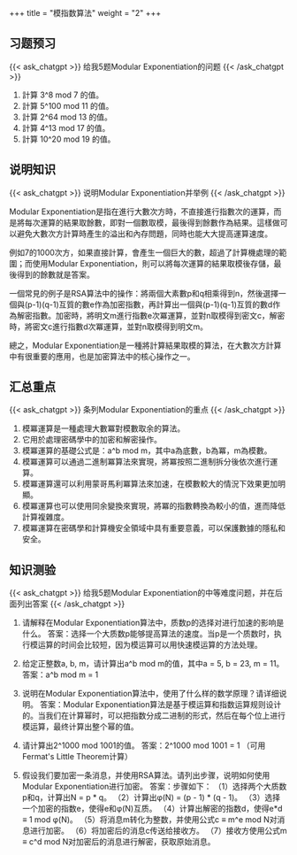 +++
title = "模指数算法"
weight = "2"
+++
## 习题预习
{{< ask_chatgpt >}}
给我5题Modular Exponentiation的问题
{{< /ask_chatgpt >}}



1. 計算 3^8 mod 7 的值。
2. 計算 5^100 mod 11 的值。
3. 計算 2^64 mod 13 的值。
4. 計算 4^13 mod 17 的值。
5. 計算 10^20 mod 19 的值。   

## 说明知识
{{< ask_chatgpt >}}
说明Modular Exponentiation并举例
{{< /ask_chatgpt >}}



Modular Exponentiation是指在進行大數次方時，不直接進行指數次的運算，而是將每次運算的結果取餘數，即對一個數取模，最後得到餘數作為結果。這樣做可以避免大數次方計算時產生的溢出和內存問題，同時也能大大提高運算速度。

例如7的1000次方，如果直接計算，會產生一個巨大的數，超過了計算機處理的範圍；而使用Modular Exponentiation，則可以將每次運算的結果取模後存儲，最後得到的餘數就是答案。

一個常見的例子是RSA算法中的操作：將兩個大素數p和q相乘得到n，然後選擇一個與(p-1)(q-1)互質的數e作為加密指數，再計算出一個與(p-1)(q-1)互質的數d作為解密指數。加密時，將明文m進行指數e次冪運算，並對n取模得到密文c，解密時，將密文c進行指數d次冪運算，並對n取模得到明文m。

總之，Modular Exponentiation是一種將計算結果取模的算法，在大數次方計算中有很重要的應用，也是加密算法中的核心操作之一。   

## 汇总重点
{{< ask_chatgpt >}}
条列Modular Exponentiation的重点
{{< /ask_chatgpt >}}



1. 模冪運算是一種處理大數冪對模數取余的算法。
2. 它用於處理密碼學中的加密和解密操作。
3. 模冪運算的基礎公式是：a^b mod m，其中a為底數，b為冪，m為模數。
4. 模冪運算可以通過二進制冪算法來實現，將冪按照二進制拆分後依次進行運算。
5. 模冪運算還可以利用蒙哥馬利冪算法來加速，在模數較大的情況下效果更加明顯。
6. 模冪運算也可以使用同余變換來實現，將冪的指數轉換為較小的值，進而降低計算複雜度。
7. 模冪運算在密碼學和計算機安全領域中具有重要意義，可以保護數據的隱私和安全。   

## 知识测验
{{< ask_chatgpt >}}
给我5题Modular Exponentiation的中等难度问题，并在后面列出答案
{{< /ask_chatgpt >}}



1. 请解释在Modular Exponentiation算法中，质数p的选择对进行加速的影响是什么。
答案：选择一个大质数p能够提高算法的速度。当p是一个质数时，执行模运算的时间会比较短，因为模运算可以用快速模运算的方法处理。

2. 给定正整数a, b, m，请计算出a^b mod m的值，其中a = 5, b = 23, m = 11。
答案：a^b mod m = 1

3. 说明在Modular Exponentiation算法中，使用了什么样的数学原理？请详细说明。
答案：Modular Exponentiation算法是基于模运算和指数运算规则设计的。当我们在计算幂时，可以把指数分成二进制的形式，然后在每个位上进行模运算，最终计算出整个幂的值。

4. 请计算出2^1000 mod 1001的值。
答案：2^1000 mod 1001 = 1 （可用Fermat's Little Theorem计算）

5. 假设我们要加密一条消息，并使用RSA算法。请列出步骤，说明如何使用Modular Exponentiation进行加密。
答案：步骤如下：
（1）选择两个大质数p和q，计算出N = p * q。
（2）计算出φ(N) = (p - 1) * (q - 1)。
（3）选择一个加密的指数e，使得e和φ(N)互质。
（4）计算出解密的指数d，使得e*d ≡ 1 mod φ(N)。
（5）将消息m转化为整数，并使用公式c ≡ m^e mod N对消息进行加密。
（6）将加密后的消息c传送给接收方。
（7）接收方使用公式m ≡ c^d mod N对加密后的消息进行解密，获取原始消息。   

